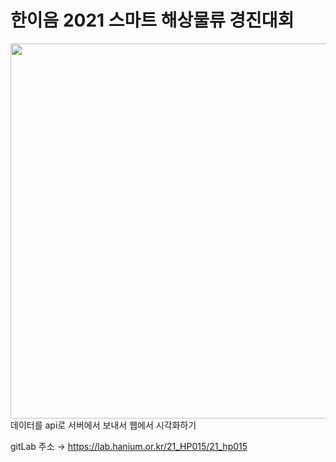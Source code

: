# 한이음 2021 스마트 해상물류 경진대회
<img src ="https://www.hanium.or.kr/upload/d260c136-5ac4-494b-81b4-54ad2259e24f.jpg" height=600px weight=480px>
데이터를 api로 서버에서 보내서 웹에서 시각화하기

gitLab 주소 → https://lab.hanium.or.kr/21_HP015/21_hp015
